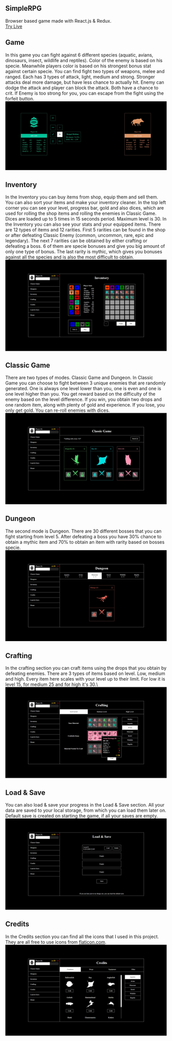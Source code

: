 
## SimpleRPG
Browser based game made with React.js & Redux.\
[Try Live](https://simple-rpg-game.netlify.app/)

## Game
In this game you can fight against 6 different species (aquatic, avians, dinosaurs, insect, wildlife and reptiles).
Color of the enemy is based on his specie. Meanwhile players color is based on his strongest bonus stat against certain specie.
You can find fight two types of weapons, melee and ranged. Each has 3 types of attack, light, medium and strong. Stronger attacks
deal more damage, but have less chance to actually hit. Enemy can dodge the attack and player can block the attack. 
Both have a chance to crit. If Enemy is too strong for you, you can escape from the fight using the forfeit button.
&nbsp;
![Showcase](https://github.com/patrik-pk/simple-rpg/blob/master/showcase/game.jpg)

## Inventory
In the Inventory you can buy items from shop, equip them and sell them. You can also sort your items and make your
inventory cleaner. In the top left corner you can see your level, progress bar, gold and also dices, which are used for
rolling the shop items and rolling the enemies in Classic Game. Dices are loaded up to 5 times in 15 seconds period. Maximum level is 30.
In the Inventory you can also see your stats and your equipped items. 
There are 12 types of items and 12 rarities. First 5 rarities can be found in the shop or after defeating Classic Enemy
(common, uncommon, rare, epic and legendary). The next 7 rarities can be obtained by either crafting or defeating a boss. 6 of them are
specie bonuses and give you big amount of only one type of bonus. The last rarity is mythic, which gives you bonuses against all the species
and is also the most difficult to obtain.
&nbsp;
![Showcase](https://github.com/patrik-pk/simple-rpg/blob/master/showcase/inventory.jpg)

## Classic Game
There are two types of modes. Classic Game and Dungeon. In Classic Game you can choose to fight between 3 unique enemies that are
randomly generated. One is always one level lower than you, one is even and one is one level higher than you. You get reward based
on the difficulty of the enemy based on the level difference. If you win, you obtain two drops and one random item, along with plenty of
gold and experience. If you lose, you only get gold. You can re-roll enemies with dices.
&nbsp;
![Showcase](https://github.com/patrik-pk/simple-rpg/blob/master/showcase/classic_game.jpg)

## Dungeon
The second mode is Dungeon. There are 30 different bosses that you can fight starting from level 5. After defeating a boss you have
30% chance to obtain a mythic item and 70% to obtain an item with rarity based on bosses specie.
&nbsp;
![Showcase](https://github.com/patrik-pk/simple-rpg/blob/master/showcase/dungeon.jpg)

## Crafting
In the crafting section you can craft items using the drops that you obtain by defeating enemies. There are 3 types of items based on level.
Low, medium and high. Every item here scales with your level up to their limit. For low it is level 15, for medium 25 and for high it's 30.\ 
![Showcase](https://github.com/patrik-pk/simple-rpg/blob/master/showcase/crafting.jpg)

## Load & Save
You can also load & save your progress in the Load & Save section. All your data are saved to your local storage, from which you can
load them later on. Default save is created on starting the game, if all your saves are empty.
&nbsp;
![Showcase](https://github.com/patrik-pk/simple-rpg/blob/master/showcase/loadsave.jpg)

## Credits
In the Credits section you can find all the icons that I used in this project. They are all free to use icons from [flaticon.com](https://www.flaticon.com/).
&nbsp;
![Showcase](https://github.com/patrik-pk/simple-rpg/blob/master/showcase/credits.jpg)